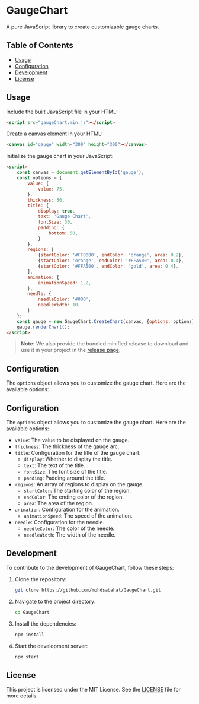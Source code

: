 # GaugeChart

A pure JavaScript library to create customizable gauge charts.

## Table of Contents

- [Usage](#usage)
- [Configuration](#configuration)
- [Development](#development)
- [License](#license)

## Usage
Include the built JavaScript file in your HTML:

```html
<script src="gaugeChart.min.js"></script>
```

Create a canvas element in your HTML:
```html
<canvas id="gauge" width="300" height="300"></canvas>
```

Initialize the gauge chart in your JavaScript:
```html
<script>
    const canvas = document.getElementById('gauge');
    const options = {
        value: {
            value: 75,
        },
        thickness: 50,
        title: {
            display: true,
            text: 'Gauge Chart',
            fontSize: 30,
            padding: {
                bottom: 50,
            }
        },
        regions: [
            {startColor: '#FF0000', endColor: 'orange', area: 0.2},
            {startColor: 'orange', endColor: '#FFA500', area: 0.4},
            {startColor: '#FFA500', endColor: 'gold', area: 0.4},
        ],
        animation: {
            animationSpeed: 1.2,
        },
        needle: {
            needleColor: '#000',
            needleWidth: 10,
        }
    };
    const gauge = new GaugeChart.CreateChart(canvas, {options: options});
    gauge.renderChart();
</script>
```

> **Note:** We also provide the bundled minified release to download and use it in your project in the [release page](https://github.com/mohdsabahat/GaugeChart/releases).

## Configuration

The `options` object allows you to customize the gauge chart. Here are the available options:

## Configuration

The `options` object allows you to customize the gauge chart. Here are the available options:

- `value`: The value to be displayed on the gauge.
- `thickness`: The thickness of the gauge arc.
- `title`: Configuration for the title of the gauge chart.
  - `display`: Whether to display the title.
  - `text`: The text of the title.
  - `fontSize`: The font size of the title.
  - `padding`: Padding around the title.
- `regions`: An array of regions to display on the gauge.
  - `startColor`: The starting color of the region.
  - `endColor`: The ending color of the region.
  - `area`: The area of the region.
- `animation`: Configuration for the animation.
  - `animationSpeed`: The speed of the animation.
- `needle`: Configuration for the needle.
  - `needleColor`: The color of the needle.
  - `needleWidth`: The width of the needle.

## Development

To contribute to the development of GaugeChart, follow these steps:

1. Clone the repository:
    ```sh
    git clone https://github.com/mohdsabahat/GaugeChart.git
    ```
2. Navigate to the project directory:
    ```sh
    cd GaugeChart
    ```
3. Install the dependencies:
    ```sh
    npm install
    ```
4. Start the development server:
    ```sh
    npm start
    ```

## License

This project is licensed under the MIT License. See the [LICENSE](LICENSE) file for more details.